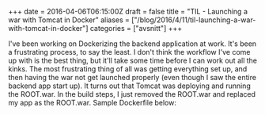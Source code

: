 +++
date = 2016-04-06T06:15:00Z
draft = false
title = "TIL - Launching a war with Tomcat in Docker"
aliases = ["/blog/2016/4/11/til-launching-a-war-with-tomcat-in-docker"]
categories = ["avsnitt"]
+++

I've been working on Dockerizing the backend application at work.
It's been a frustrating process, to say the least. I don't think the workflow I've come up with is the best thing, but it'll take some time before I can work out all the kinks.
The most frustrating thing of all was getting everything set up, and then having the war not get launched properly (even though I saw the entire backend app start up).
It turns out that Tomcat was deploying and running the ROOT.war. In the build steps, I just removed the ROOT.war and replaced my app as the ROOT.war. Sample Dockerfile below:

